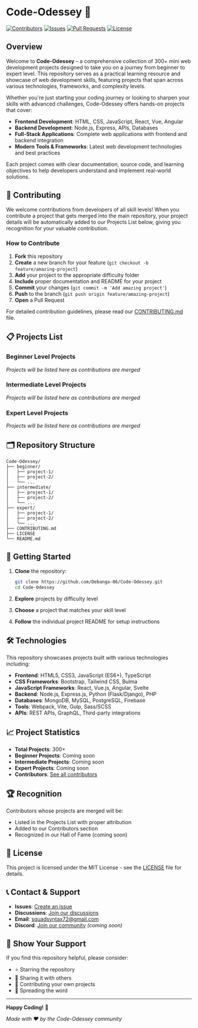 # Code-Odessey 🚀

[![Contributors](https://img.shields.io/github/contributors/Debanga-06/Code-Odessey)](https://github.com/Debanga-06/Code-Odessey/graphs/contributors)
[![Issues](https://img.shields.io/github/issues/Debanga-06/Code-Odessey)](https://github.com/Debanga-06/Code-Odessey/issues)
[![Pull Requests](https://img.shields.io/github/issues-pr/Debanga-06/Code-Odessey)](https://github.com/Debanga-06/Code-Odessey/pulls)
[![License](https://img.shields.io/github/license/Debanga-06/Code-Odessey)](https://github.com/Debanga-06/Code-Odessey/blob/main/LICENSE)

## Overview

Welcome to **Code-Odessey** – a comprehensive collection of 300+ mini web development projects designed to take you on a journey from beginner to expert level. This repository serves as a practical learning resource and showcase of web development skills, featuring projects that span across various technologies, frameworks, and complexity levels.

Whether you're just starting your coding journey or looking to sharpen your skills with advanced challenges, Code-Odessey offers hands-on projects that cover:

- **Frontend Development**: HTML, CSS, JavaScript, React, Vue, Angular
- **Backend Development**: Node.js, Express, APIs, Databases
- **Full-Stack Applications**: Complete web applications with frontend and backend integration
- **Modern Tools & Frameworks**: Latest web development technologies and best practices

Each project comes with clear documentation, source code, and learning objectives to help developers understand and implement real-world solutions.

## 🤝 Contributing

We welcome contributions from developers of all skill levels! When you contribute a project that gets merged into the main repository, your project details will be automatically added to our Projects List below, giving you recognition for your valuable contribution.

### How to Contribute

1. **Fork** this repository
2. **Create** a new branch for your feature (`git checkout -b feature/amazing-project`)
3. **Add** your project to the appropriate difficulty folder
4. **Include** proper documentation and README for your project
5. **Commit** your changes (`git commit -m 'Add amazing project'`)
6. **Push** to the branch (`git push origin feature/amazing-project`)
7. **Open** a Pull Request

For detailed contribution guidelines, please read our [CONTRIBUTING.md](CONTRIBUTING.md) file.

## 📋 Projects List

### Beginner Level Projects
*Projects will be listed here as contributions are merged*

<!-- Template for new entries:
#### [Project Name](./path/to/project)
**Description**: Brief description of what the project does
**Technologies**: HTML, CSS, JavaScript
**Contributor**: [@username](https://github.com/username)
-->

### Intermediate Level Projects
*Projects will be listed here as contributions are merged*

<!-- Template for new entries:
#### [Project Name](./path/to/project)
**Description**: Brief description of what the project does
**Technologies**: List of technologies used
**Contributor**: [@username](https://github.com/username)
-->

### Expert Level Projects
*Projects will be listed here as contributions are merged*

<!-- Template for new entries:
#### [Project Name](./path/to/project)
**Description**: Brief description of what the project does
**Technologies**: List of technologies used
**Contributor**: [@username](https://github.com/username)
-->

## 🗂️ Repository Structure

```
Code-Odessey/
├── beginner/
│   ├── project-1/
│   ├── project-2/
│   └── ...
├── intermediate/
│   ├── project-1/
│   ├── project-2/
│   └── ...
├── expert/
│   ├── project-1/
│   ├── project-2/
│   └── ...
├── CONTRIBUTING.md
├── LICENSE
└── README.md
```

## 🚀 Getting Started

1. **Clone** the repository:
   ```bash
   git clone https://github.com/Debanga-06/Code-Odessey.git
   cd Code-Odessey
   ```

2. **Explore** projects by difficulty level
3. **Choose** a project that matches your skill level
4. **Follow** the individual project README for setup instructions

## 🛠️ Technologies

This repository showcases projects built with various technologies including:

- **Frontend**: HTML5, CSS3, JavaScript (ES6+), TypeScript
- **CSS Frameworks**: Bootstrap, Tailwind CSS, Bulma
- **JavaScript Frameworks**: React, Vue.js, Angular, Svelte
- **Backend**: Node.js, Express.js, Python (Flask/Django), PHP
- **Databases**: MongoDB, MySQL, PostgreSQL, Firebase
- **Tools**: Webpack, Vite, Gulp, Sass/SCSS
- **APIs**: REST APIs, GraphQL, Third-party integrations

## 📈 Project Statistics

- **Total Projects**: 300+
- **Beginner Projects**: Coming soon
- **Intermediate Projects**: Coming soon
- **Expert Projects**: Coming soon
- **Contributors**: [See all contributors](https://github.com/Debanga-06/Code-Odessey/graphs/contributors)

## 🏆 Recognition

Contributors whose projects are merged will be:
- Listed in the Projects List with proper attribution
- Added to our Contributors section
- Recognized in our Hall of Fame (coming soon)

## 📄 License

This project is licensed under the MIT License - see the [LICENSE](LICENSE) file for details.

## 📞 Contact & Support

- **Issues**: [Create an issue](https://github.com/Debanga-06/Code-Odessey/issues)
- **Discussions**: [Join our discussions](https://github.com/Debanga-06/Code-Odessey/discussions)
- **Email**: squadsyntax72@gmail.com
- **Discord**: [Join our community](https://discord.gg/code-odessey) *(coming soon)*

## 🌟 Show Your Support

If you find this repository helpful, please consider:
- ⭐ Starring the repository
- 🔄 Sharing it with others
- 🤝 Contributing your own projects
- 📢 Spreading the word

---

**Happy Coding!** 🎉

*Made with ❤️ by the Code-Odessey community*
